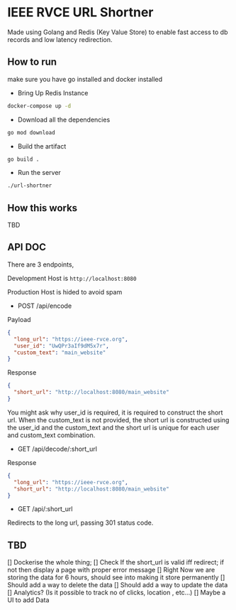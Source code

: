 # IEEE RVCE URL Shortner

Made using Golang and Redis (Key Value Store) to enable fast access to db records and low latency redirection.

## How to run

make sure you have go installed and docker installed

- Bring Up Redis Instance

```bash
docker-compose up -d
```

- Download all the dependencies

```bash
go mod download
```

- Build the artifact

```bash
go build .
```

- Run the server

```bash
./url-shortner
```

## How this works

TBD

## API DOC

There are 3 endpoints,

Development Host is `http://localhost:8080`

Production Host is hided to avoid spam

- POST /api/encode

Payload

```json
{
  "long_url": "https://ieee-rvce.org",
  "user_id": "UwQPr3aIf9dM5x7r",
  "custom_text": "main_website"
}
```

Response

```json
{
  "short_url": "http://localhost:8080/main_website"
}
```

You might ask why user_id is required, it is required to construct the short url. When the custom_text is not provided, the short url is constructed using the user_id and the custom_text and the short url is unique for each user and custom_text combination.

- GET /api/decode/:short_url

Response

```json
{
  "long_url": "https://ieee-rvce.org",
  "short_url": "http://localhost:8080/main_website"
}
```

- GET /api/:short_url

Redirects to the long url, passing 301 status code.

## TBD

[] Dockerise the whole thing;
[] Check If the short_url is valid iff redirect; if not then display a page with proper error message
[] Right Now we are storing the data for 6 hours, should see into making it store permanently
[] Should add a way to delete the data
[] Should add a way to update the data
[] Analytics? (Is it possible to track no of clicks, location , etc...)
[] Maybe a UI to add Data
